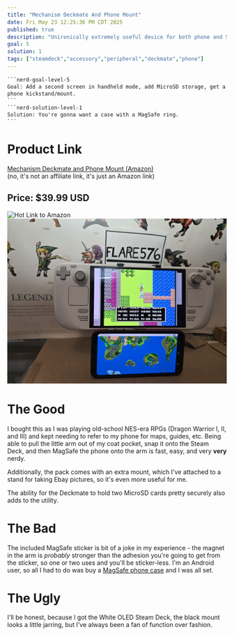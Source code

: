 ```yaml
---
title: "Mechanism Deckmate And Phone Mount"
date: Fri May 23 12:25:36 PM CDT 2025
published: true
description: "Unironically extremely useful device for both phone and Steam Deck"
goal: 5
solution: 1
tags: ["steamdeck","accessory","peripheral","deckmate","phone"]
---
```

````flare
```nerd-goal-level-5
Goal: Add a second screen in handheld mode, add MicroSD storage, get a phone kickstand/mount.
```
```nerd-solution-level-1
Solution: You're gonna want a case with a MagSafe ring.
```
````
# Product Link

[Mechanism Deckmate and Phone Mount (Amazon)](https://www.amazon.com/dp/B0D893VP5S?ref=ppx_yo2ov_dt_b_fed_asin_title)  
(no, it's not an affiliate link, it's just an Amazon link)

## Price: $39.99 USD

![Hot Link to Amazon](https://m.media-amazon.com/images/I/71fYRM-fcfL._AC_SL1500_.jpg)
![Action Shot](images/thumbnail/deckmate_front.jpg)

# The Good

I bought this as I was playing old-school NES-era RPGs (Dragon Warrior I, II, and III) and kept needing to refer to my phone for maps, guides, etc. Being able to pull the little arm out of my coat pocket, snap it onto the Steam Deck, and then MagSafe the phone onto the arm is fast, easy, and very **very** nerdy.

Additionally, the pack comes with an extra mount, which I've attached to a stand for taking Ebay pictures, so it's even more useful for me.

The ability for the Deckmate to hold two MicroSD cards pretty securely also adds to the utility.

# The Bad

The included MagSafe sticker is bit of a joke in my experience - the magnet in the arm is _probably_ stronger than the adhesion you're going to get from the sticker, so one or two uses and you'll be sticker-less. I'm an Android user, so all I had to do was buy a [MagSafe phone case](https://www.amazon.com/dp/B0D8TJP3PK?ref=ppx_yo2ov_dt_b_fed_asin_title) and I was all set.

# The Ugly

I'll be honest, because I got the White OLED Steam Deck, the black mount looks a little jarring, but I've always been a fan of function over fashion.
